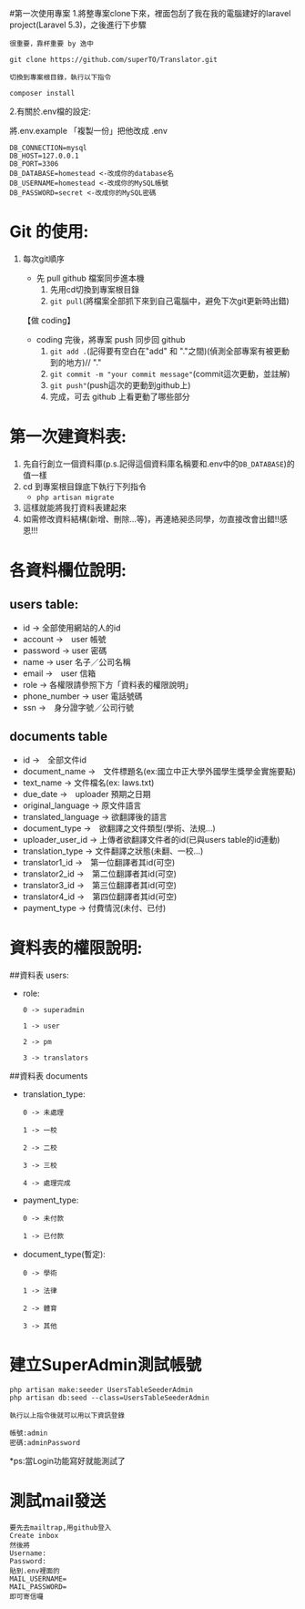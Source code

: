 #第一次使用專案
1.將整專案clone下來，裡面包刮了我在我的電腦建好的laravel project(Laravel 5.3)，之後進行下步驟
   
```
很重要，靠杯重要 by 逸中

git clone https://github.com/superTO/Translator.git

切換到專案根目錄，執行以下指令

composer install
```
    
2.有關於.env檔的設定:

將.env.example 「複製一份」把他改成 .env
```
DB_CONNECTION=mysql
DB_HOST=127.0.0.1
DB_PORT=3306
DB_DATABASE=homestead <-改成你的database名
DB_USERNAME=homestead <-改成你的MySQL帳號
DB_PASSWORD=secret <-改成你的MySQL密碼
```

# Git 的使用:

1. 每次git順序
    * 先 pull github 檔案同步進本機
        1. 先用cd切換到專案根目錄
        2. ```git pull```(將檔案全部抓下來到自己電腦中，避免下次git更新時出錯)
    
     【做 coding】
    * coding 完後，將專案 push 同步回 github
        1. ```git add .```(記得要有空白在"add" 和 "."之間)(偵測全部專案有被更動到的地方)// "."
        2. ```git commit -m "your commit message"```(commit這次更動，並註解)
        3. ```git push"```(push這次的更動到github上)
        4. 完成，可去 github 上看更動了哪些部分

# 第一次建資料表:
1. 先自行創立一個資料庫(p.s.記得這個資料庫名稱要和.env中的```DB_DATABASE```)的值一樣
2. cd 到專案根目錄底下執行下列指令
    * ```php artisan migrate```
3. 這樣就能將我打資料表建起來
4. 如需修改資料結構(新增、刪除...等)，再連絡昶丞同學，勿直接改會出錯!!感恩!!!

# 各資料欄位說明:
## users table:
* id -> 全部使用網站的人的id
* account ->　user 帳號
* password -> user 密碼
* name -> user 名子／公司名稱
* email ->　user 信箱
* role -> 各權限請參照下方「資料表的權限說明」
* phone_number -> user 電話號碼
* ssn ->　身分證字號／公司行號

## documents table
* id ->　全部文件id
* document_name ->　文件標題名(ex:國立中正大學外國學生獎學金實施要點)
* text_name -> 文件檔名(ex: laws.txt)
* due_date ->　uploader 預期之日期
* original_language -> 原文件語言
* translated_language -> 欲翻譯後的語言
* document_type ->　欲翻譯之文件類型(學術、法規...)
* uploader_user_id -> 上傳者欲翻譯文件者的id(已與users table的id連動)
* translation_type -> 文件翻譯之狀態(未翻、一校...)
* translator1_id ->　第一位翻譯者其id(可空)
* translator2_id ->　第二位翻譯者其id(可空)
* translator3_id ->　第三位翻譯者其id(可空)
* translator4_id ->　第四位翻譯者其id(可空)
* payment_type -> 付費情況(未付、已付)

# 資料表的權限說明:
##資料表 users:
* role:
    ```
    0 -> superadmin
    
    1 -> user
    
    2 -> pm
    
    3 -> translators
    
    ```

##資料表 documents
* translation_type:
    ```
    0 -> 未處理
    
    1 -> 一校
    
    2 -> 二校
    
    3 -> 三校
    
    4 -> 處理完成
    
    ```
* payment_type:
    ```
    0 -> 未付款
    
    1 -> 已付款
    
    ```
* document_type(暫定):
    ```
    0 -> 學術
    
    1 -> 法律
    
    2 -> 體育
    
    3 -> 其他
    
    ```

# 建立SuperAdmin測試帳號
```
php artisan make:seeder UsersTableSeederAdmin
php artisan db:seed --class=UsersTableSeederAdmin

執行以上指令後就可以用以下資訊登錄

帳號:admin
密碼:adminPassword
```
*ps:當Login功能寫好就能測試了

# 測試mail發送
```
要先去mailtrap,用github登入
Create inbox
然後將
Username:
Password:
貼到.env裡面的
MAIL_USERNAME=
MAIL_PASSWORD=
即可寄信囉
```
